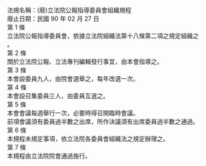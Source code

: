 法規名稱：(廢)立法院公報指導委員會組織規程  
廢止日期：民國 90 年 02 月 27 日  
第 1 條  
立法院公報指導委員會，依據立法院組織法第十八條第二項之規定組織之  
。  
第 2 條  
關於立法院公報、立法專刊編輯發行事宜，由本會指導之。  
第 3 條  
本會設委員九人，由院會選舉之，每年改選一次。  
第 4 條  
本會設召集委員三人，由委員互選之。  
第 5 條  
本會會議每週舉行一次，必要時得召開臨時會議。  
前項會議須有委員過半數之出席，所作決議須有出席委員過半數之通過。  
第 6 條  
本規程未規定事項，依立法院各委員會組織法之規定辦理之。  
第 7 條  
本規程由立法院院會通過施行。  


